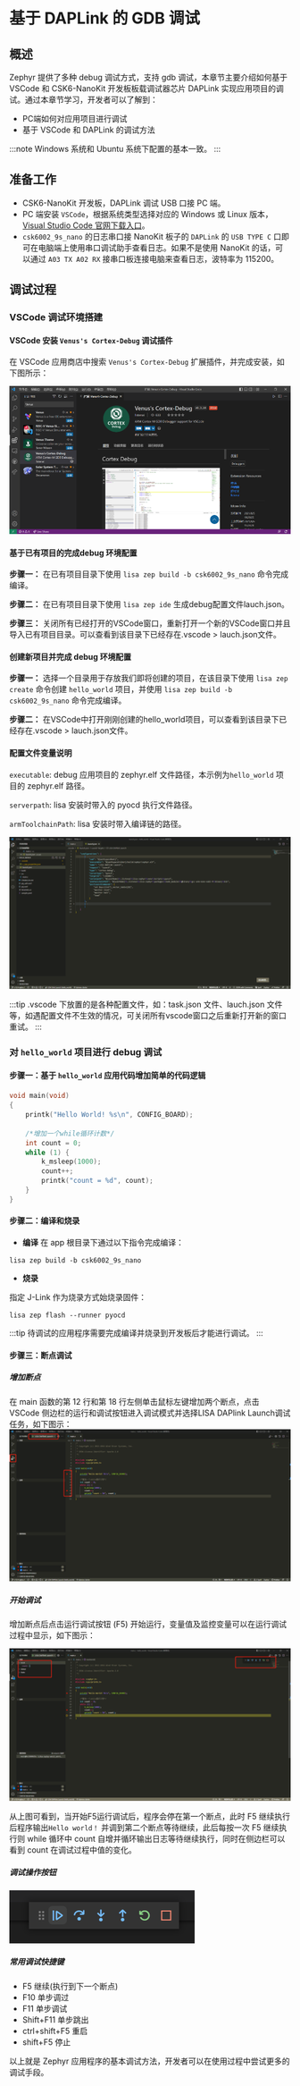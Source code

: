 # 基于 DAPLink 的 GDB 调试

## 概述
Zephyr 提供了多种 debug 调试方式，支持 gdb 调试，本章节主要介绍如何基于 VSCode 和 CSK6-NanoKit 开发板板载调试器芯片 DAPLink 实现应用项目的调试。通过本章节学习，开发者可以了解到：
- PC端如何对应用项目进行调试
- 基于 VSCode 和 DAPLink 的调试方法

:::note
Windows 系统和 Ubuntu 系统下配置的基本一致。
:::

## 准备工作
- CSK6-NanoKit 开发板，DAPLink 调试 USB 口接 PC 端。
- PC 端安装 `VSCode`，根据系统类型选择对应的 Windows 或 Linux 版本，[Visual Studio Code 官网下载入口](https://code.visualstudio.com/Download)。
- `csk6002_9s_nano` 的日志串口接 NanoKit 板子的 `DAPLink` 的 `USB TYPE C` 口即可在电脑端上使用串口调试助手查看日志。如果不是使用 NanoKit 的话，可以通过 `A03 TX A02 RX` 接串口板连接电脑来查看日志，波特率为 115200。

## 调试过程
### VSCode 调试环境搭建
#### VSCode 安装 `Venus's Cortex-Debug` 调试插件
在 VSCode 应用商店中搜索 `Venus's Cortex-Debug` 扩展插件，并完成安装，如下图所示：

![](./files/venus-debug.png)

#### 基于已有项目的完成debug 环境配置

**步骤一：** 在已有项目目录下使用 `lisa zep build -b csk6002_9s_nano` 命令完成编译。

**步骤二：** 在已有项目目录下使用 `lisa zep ide` 生成debug配置文件lauch.json。

**步骤三：** 关闭所有已经打开的VSCode窗口，重新打开一个新的VSCode窗口并且导入已有项目目录。可以查看到该目录下已经存在.vscode > lauch.json文件。

#### 创建新项目并完成 debug 环境配置

**步骤一：** 选择一个目录用于存放我们即将创建的项目，在该目录下使用 `lisa zep create` 命令创建 `hello_world` 项目，并使用 `lisa zep build -b csk6002_9s_nano` 命令完成编译。

**步骤二：** 在VSCode中打开刚刚创建的hello_world项目，可以查看到该目录下已经存在.vscode > lauch.json文件。

#### 配置文件变量说明

`executable`: debug 应用项目的 zephyr.elf 文件路径，本示例为`hello_world` 项目的 zephyr.elf 路径。


`serverpath`: lisa 安装时带入的 pyocd 执行文件路径。


`armToolchainPath`: lisa 安装时带入编译链的路径。


![](./files/venus-debug_config_daplink.png)

:::tip
.vscode 下放置的是各种配置文件，如：task.json 文件、lauch.json 文件等，如遇配置文件不生效的情况，可关闭所有vscode窗口之后重新打开新的窗口重试。
:::

### 对 `hello_world` 项目进行 debug 调试
#### 步骤一：基于 `hello_world` 应用代码增加简单的代码逻辑
```c
void main(void)
{
	printk("Hello World! %s\n", CONFIG_BOARD);

    /*增加一个while循环计数*/
    int count = 0;
	while (1) {
        k_msleep(1000);
        count++;
        printk("count = %d", count);
	}
}
```
#### 步骤二：编译和烧录  
- **编译**
在 app 根目录下通过以下指令完成编译：
```
lisa zep build -b csk6002_9s_nano
```
- **烧录**   

指定 J-Link 作为烧录方式始烧录固件：
```
lisa zep flash --runner pyocd
```

:::tip
待调试的应用程序需要完成编译并烧录到开发板后才能进行调试。
:::

#### 步骤三：断点调试
##### 增加断点

在 main 函数的第 12 行和第 18 行左侧单击鼠标左键增加两个断点，点击 VSCode 侧边栏的运行和调试按钮进入调试模式并选择LISA DAPlink Launch调试任务，如下图示：
![](./files/venus-debug_rundebug.png)


##### 开始调试  
增加断点后点击运行调试按钮 (F5) 开始运行，变量值及监控变量可以在运行调试过程中显示，如下图示：

![](./files/venus-debug_rundebug03.png)

从上图可看到，当开始F5运行调试后，程序会停在第一个断点，此时 F5 继续执行后程序输出`Hello world！` 并调到第二个断点等待继续，此后每按一次 F5 继续执行则 while 循环中 count 自增并循环输出日志等待继续执行，同时在侧边栏可以看到 count 在调试过程中值的变化。

##### 调试操作按钮

![](./files/debug_but.png)

##### 常用调试快捷键
- F5 继续(执行到下一个断点)
- F10 单步调过
- F11 单步调试
- Shift+F11 单步跳出
- ctrl+shift+F5 重启
- shift+F5 停止

以上就是 Zephyr 应用程序的基本调试方法，开发者可以在使用过程中尝试更多的调试手段。




